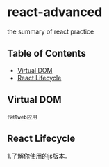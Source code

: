 # react-advanced
the summary of react practice

## Table of Contents

- [Virtual DOM](#Virtual-DOM)
- [React Lifecycle](#React-Lifecycle)


## Virtual DOM

    传统web应用


## React Lifecycle

1.了解你使用的js版本。
